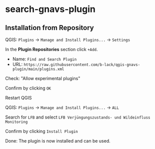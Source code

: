 # search-gnavs-plugin


## Installation from Repository

QGIS: ``Plugins`` -> ``Manage and Install Plugins...`` -> ``Settings``

In the **Plugin Repositories** section click `+Add`.

- Name: `Find and Search Plugin`
- URL: `https://raw.githubusercontent.com/b-lack/qgis-gnavs-plugin/main/plugins.xml`

Check: "Allow experimental plugins"

Confirm by clicking `OK`

Restart QGIS

QGIS: ``Plugins`` -> ``Manage and Install Plugins...`` -> ``ALL``

Search for `LFB` and select `LFB Verjüngungszustands- und Wildeinfluss Monitoring`

Confirm by clicking `Install Plugin`

Done: The plugin is now installed and can be used.